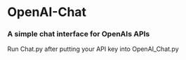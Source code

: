 # OpenAI-Chat
### A simple chat interface for OpenAIs APIs
Run Chat.py after putting your API key into OpenAI_Chat.py
